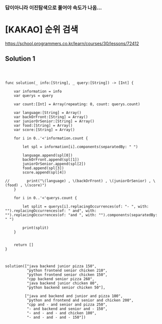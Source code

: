 ### 답이아니라 이진탐색으로 풀어야 속도가 나옴...


# [KAKAO] 순위 검색

https://school.programmers.co.kr/learn/courses/30/lessons/72412

## Solution 1
<pre>
<code>

 
func solution(_ info:[String], _ query:[String]) -> [Int] {
    
    var information = info
    var querys = query
    
    var count:[Int] = Array(repeating: 0, count: querys.count)
    
    var language:[String] = Array()
    var backOrFront:[String] = Array()
    var juniorOrSenior:[String] = Array()
    var food:[String] = Array()
    var score:[String] = Array()

    for i in 0..'<'information.count {
        
        let spl = information[i].components(separatedBy: " ")
        
        language.append(spl[0])
        backOrFront.append(spl[1])
        juniorOrSenior.append(spl[2])
        food.append(spl[3])
        score.append(spl[4])

//        print("\(language) , \(backOrFront) , \(juniorOrSenior) , \(food) , \(score)")
    }
    
    for i in 0..'<'querys.count {
        
        let split = querys[i].replacingOccurrences(of: "- ", with: "").replacingOccurrences(of: " and", with: "").replacingOccurrences(of: "and ", with: "").components(separatedBy: " ")
        
        print(split)
    }
    
    
    return []
}



solution(["java backend junior pizza 150",
          "python frontend senior chicken 210",
          "python frontend senior chicken 150",
          "cpp backend senior pizza 260",
          "java backend junior chicken 80",
          "python backend senior chicken 50"],
         
         ["java and backend and junior and pizza 100",
          "python and frontend and senior and chicken 200",
          "cpp and - and senior and pizza 250",
          "- and backend and senior and - 150",
          "- and - and - and chicken 100",
          "- and - and - and - 150"])
 </code>
 </pre>
